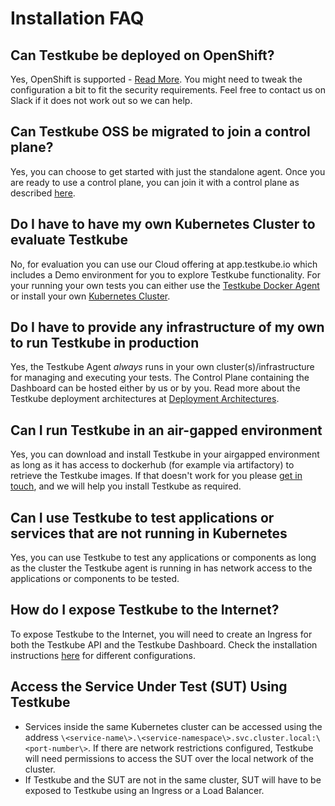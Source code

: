 # Installation FAQ

## Can Testkube be deployed on OpenShift?

Yes, OpenShift is supported - [Read More](/articles/install/standalone-agent#deploying-on-openshift). 
You might need to tweak the configuration a bit to fit the security requirements. 
Feel free to contact us on Slack if it does not work out so we can help.

## Can Testkube OSS be migrated to join a control plane?

Yes, you can choose to get started with just the standalone agent. Once you are ready to use a control plane, 
you can join it with a control plane as described [here][migrate-oss].

## Do I have to have my own Kubernetes Cluster to evaluate Testkube

No, for evaluation you can use our Cloud offering at app.testkube.io which includes a Demo environment for you to explore
Testkube functionality. For your running your own tests you can either use the [Testkube Docker Agent](docker-agent) or
install your own [Kubernetes Cluster](quickstart-no-k8s.mdx).

## Do I have to provide any infrastructure of my own to run Testkube in production

Yes, the Testkube Agent _always_ runs in your own cluster(s)/infrastructure for managing and executing your tests.
The Control Plane containing the Dashboard can be hosted either by us or by you. Read more about the
Testkube deployment architectures at [Deployment Architectures][deployment-architectures].

## Can I run Testkube in an air-gapped environment

Yes, you can download and install Testkube in your airgapped environment as long as it has access to dockerhub (for example via artifactory) to retrieve the Testkube images.
If that doesn't work for you please [get in touch](https://testkube.io/contact), and we will help you install Testkube as required.

## Can I use Testkube to test applications or services that are not running in Kubernetes

Yes, you can use Testkube to test any applications or components as long as the cluster the Testkube agent 
is running in has network access to the applications or components to be tested.

## How do I expose Testkube to the Internet?

To expose Testkube to the Internet, you will need to create an Ingress for both the Testkube API and the 
Testkube Dashboard. Check the installation instructions [here][install-ingress] for different configurations.

## Access the Service Under Test (SUT) Using Testkube

- Services inside the same Kubernetes cluster can be accessed using the address `\<service-name\>.\<service-namespace\>.svc.cluster.local:\<port-number\>`. If there are network restrictions configured, Testkube will need permissions to access the SUT over the local network of the cluster.
- If Testkube and the SUT are not in the same cluster, SUT will have to be exposed to Testkube using an Ingress or a Load Balancer.

[deployment-architectures]: /articles/install/deployment-architectures
[migrate-oss]: /articles/install/standalone-agent#connecting-to-a-control-plane
[install-ingress]: /articles/install/install-with-helm#domain
